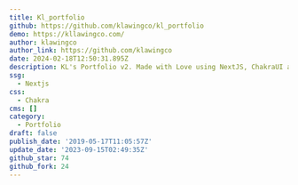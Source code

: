```yaml
---
title: Kl_portfolio
github: https://github.com/klawingco/kl_portfolio
demo: https://kllawingco.com/
author: klawingco
author_link: https://github.com/klawingco
date: 2024-02-18T12:50:31.895Z
description: KL's Portfolio v2. Made with Love using NextJS, ChakraUI and Framer motion.
ssg:
  - Nextjs
css:
  - Chakra
cms: []
category:
  - Portfolio
draft: false
publish_date: '2019-05-17T11:05:57Z'
update_date: '2023-09-15T02:49:35Z'
github_star: 74
github_fork: 24
---
```

